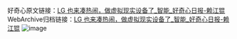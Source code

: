 好奇心原文链接：[LG 也来凑热闹，做虚拟现实设备了_智能_好奇心日报-赖江锟](https://www.qdaily.com/articles/6083.html)
WebArchive归档链接：[LG 也来凑热闹，做虚拟现实设备了_智能_好奇心日报-赖江锟](http://web.archive.org/web/20190623165858/https://www.qdaily.com/articles/6083.html)
![image](http://ww3.sinaimg.cn/large/007d5XDply1g3w9iqxjyjj30u02uo1kx)